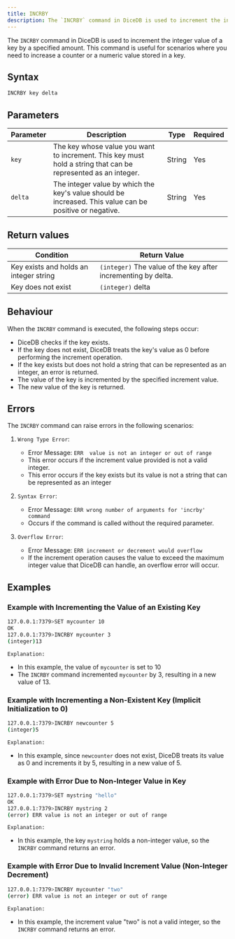 ```yaml
---
title: INCRBY
description: The `INCRBY` command in DiceDB is used to increment the integer value of a key by a specified amount. This command is useful for scenarios where you need to increase a counter or a numeric value stored in a key.
---
```


The `INCRBY` command in DiceDB is used to increment the integer value of a key by a specified amount. This command is useful for scenarios where you need to increase a counter or a numeric value stored in a key.

## Syntax

```bash
INCRBY key delta
```

## Parameters

| Parameter | Description                                                                                                   | Type    | Required |
|-----------|---------------------------------------------------------------------------------------------------------------|---------|----------|
| `key`     | The key whose value you want to increment. This key must hold a string that can be represented as an integer. | String  | Yes      |
|`delta`    | The integer value by which the key's value should be increased. This value can be positive or negative.       | String  | Yes      |


## Return values

| Condition                                        | Return Value                                                     |
|--------------------------------------------------|------------------------------------------------------------------|
| Key exists and holds an integer string           | `(integer)` The value of the key after incrementing by delta.    |
| Key does not exist                               | `(integer)` delta                                               |


## Behaviour
When the `INCRBY` command is executed, the following steps occur:

-  DiceDB checks if the key exists.
-  If the key does not exist, DiceDB treats the key's value as 0 before performing the increment operation.
-  If the key exists but does not hold a string that can be represented as an integer, an error is returned.
-  The value of the key is incremented by the specified increment value.
-  The new value of the key is returned.
## Errors

The `INCRBY` command can raise errors in the following scenarios:

1. `Wrong Type Error`:

   - Error Message: `ERR  value is not an integer or out of range`
   - This error occurs if the increment value provided is not a valid integer.
   - This error occurs if the key exists but its value is not a string that can be represented as an integer

2. `Syntax Error`:

   - Error Message: `ERR wrong number of arguments for 'incrby' command`
   - Occurs if the command is called without the required parameter.

3. `Overflow Error`:

   - Error Message: `ERR increment or decrement would overflow`
   - If the increment operation causes the value to exceed the maximum integer value that DiceDB can handle, an overflow error will occur.


## Examples

### Example with Incrementing the Value of an Existing Key


```bash
127.0.0.1:7379>SET mycounter 10
OK
127.0.0.1:7379>INCRBY mycounter 3
(integer)13
```
`Explanation:` 

- In this example, the value of `mycounter` is set to 10
- The `INCRBY` command incremented `mycounter` by 3, resulting in a new value of 13.

### Example with Incrementing a Non-Existent Key (Implicit Initialization to 0)

```bash
127.0.0.1:7379>INCRBY newcounter 5
(integer)5
```
`Explanation:` 
- In this example, since `newcounter` does not exist, DiceDB treats its value as 0 and increments it by 5, resulting in a new value of 5.
### Example with Error Due to Non-Integer Value in Key

```bash
127.0.0.1:7379>SET mystring "hello"
OK
127.0.0.1:7379>INCRBY mystring 2
(error) ERR value is not an integer or out of range
```
`Explanation:` 
- In this example, the key `mystring` holds a non-integer value, so the `INCRBY` command returns an error.

### Example with Error Due to Invalid Increment Value (Non-Integer Decrement)

```bash
127.0.0.1:7379>INCRBY mycounter "two"
(error) ERR value is not an integer or out of range
```

`Explanation:` 
- In this example, the increment value "two" is not a valid integer, so the `INCRBY` command returns an error.


